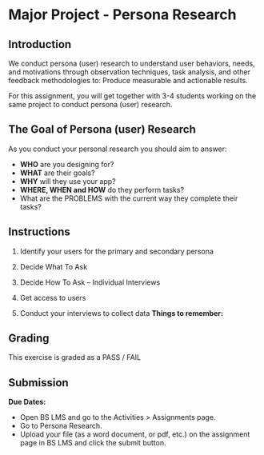 # Major Project - Persona Research

## Introduction

We conduct persona (user) research to understand user behaviors, needs, and motivations through observation techniques, task analysis, and other feedback methodologies to: Produce measurable and actionable results.

For this assignment, you will get together with 3-4 students working on the same project to conduct persona (user) research.

## The Goal of Persona (user) Research

As you conduct your personal research you should aim to answer:

- **WHO** are you designing for?
- **WHAT** are their goals?
- **WHY** will they use your app?
- **WHERE, WHEN and HOW** do they perform tasks?
- What are the PROBLEMS with the current way they complete their tasks?

## Instructions

1. Identify your users for the primary and secondary persona

2. Decide What To Ask

3. Decide How To Ask – Individual Interviews

4. Get access to users

5. Conduct your interviews to collect data
   **Things to remember:**

## Grading

This exercise is graded as a PASS / FAIL

## Submission

**Due Dates:**

<!-- <Badge text="Section 010: Thursday September 14th @7:00pm" />
<Badge type="error" text="Section 020: Thursday September 14th @5:00pm" /> -->

- Open BS LMS and go to the Activities > Assignments page.
- Go to Persona Research.
- Upload your file (as a word document, or pdf, etc.) on the assignment page in BS LMS and click the submit button.
